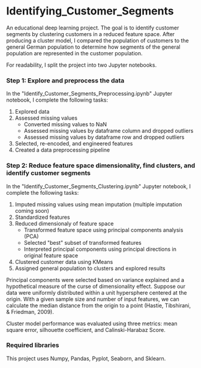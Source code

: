 # Identifying_Customer_Segments
An educational deep learning project. The goal is to identify customer segments by clustering customers in a reduced feature space. After producing a cluster model, I compared the population of customers to the general German population to determine how segments of the general population are represented in the customer population.

For readability, I split the project into two Jupyter notebooks.

### Step 1: Explore and preprocess the data

In the "Identify_Customer_Segments_Preprocessing.ipynb" Jupyter notebook, I complete the following tasks:
1. Explored data
2. Assessed missing values
    * Converted missing values to NaN
    * Assessed missing values by dataframe column and dropped outliers
    * Assessed missing values by dataframe row and dropped outliers
3. Selected, re-encoded, and engineered features
4. Created a data preprocessing pipeline

### Step 2: Reduce feature space dimensionality, find clusters, and identify customer segments

In the "Identify_Customer_Segments_Clustering.ipynb" Jupyter notebook, I complete the following tasks:
1. Imputed missing values using mean imputation (multiple imputation coming soon)
2. Standardized features
3. Reduced dimensionaly of feature space
    * Transformed feature space using principal components analysis (PCA)
    * Selected "best" subset of transformed features
    * Interpreted principal components using principal directions in original feature space
4. Clustered customer data using KMeans
5. Assigned general population to clusters and explored results

Principal components were selected based on variance explained and a hypothetical measure of the curse of dimensionality effect. Suppose our data were uniformly distributed within a unit hypersphere centered at the origin. With a given sample size and number of input features, we can calculate the median distance from the origin to a point (Hastie, Tibshirani, & Friedman, 2009).

Cluster model performance was evaluated using three metrics: mean square error, silhouette coefficient, and Calinski-Harabaz Score.
                  
 ### Required libraries                       
This project uses Numpy, Pandas, Pyplot, Seaborn, and Sklearn.
